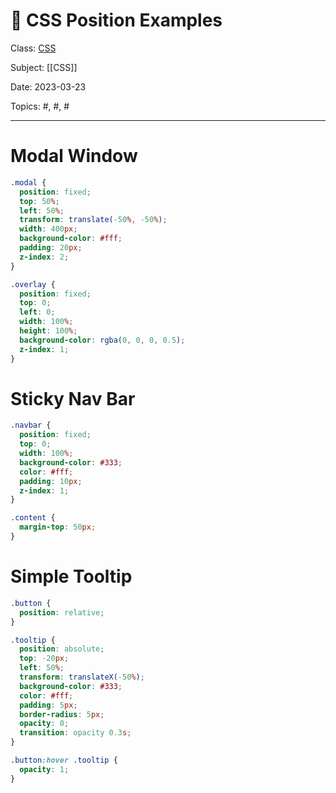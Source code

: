 # 🎨 CSS Position Examples
Class: <a href="https://github.com/lamula21/cheat-sheets/blob/main/css/CSS.md">CSS</a>

Subject: [[CSS]]

Date: 2023-03-23

Topics: #, #, # 

---

# Modal Window
```css
.modal {
  position: fixed;
  top: 50%;
  left: 50%;
  transform: translate(-50%, -50%);
  width: 400px;
  background-color: #fff;
  padding: 20px;
  z-index: 2;
}

.overlay {
  position: fixed;
  top: 0;
  left: 0;
  width: 100%;
  height: 100%;
  background-color: rgba(0, 0, 0, 0.5);
  z-index: 1;
}
```


# Sticky Nav Bar
```css
.navbar {
  position: fixed;
  top: 0;
  width: 100%;
  background-color: #333;
  color: #fff;
  padding: 10px;
  z-index: 1;
}

.content {
  margin-top: 50px;
}
```

# Simple Tooltip
```css
.button {
  position: relative;
}

.tooltip {
  position: absolute;
  top: -20px;
  left: 50%;
  transform: translateX(-50%);
  background-color: #333;
  color: #fff;
  padding: 5px;
  border-radius: 5px;
  opacity: 0;
  transition: opacity 0.3s;
}

.button:hover .tooltip {
  opacity: 1;
}
```